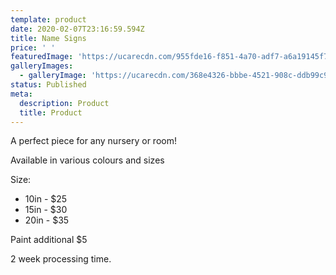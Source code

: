 ```yaml
---
template: product
date: 2020-02-07T23:16:59.594Z
title: Name Signs
price: ' '
featuredImage: 'https://ucarecdn.com/955fde16-f851-4a70-adf7-a6a19145f7a7/'
galleryImages:
  - galleryImage: 'https://ucarecdn.com/368e4326-bbbe-4521-908c-ddb99c9b7322/'
status: Published
meta:
  description: Product
  title: Product
---
```

A perfect piece for any nursery or room!

Available in various colours and sizes



Size:

* 10in - $25
* 15in - $30
* 20in - $35

Paint additional $5

2 week processing time.
